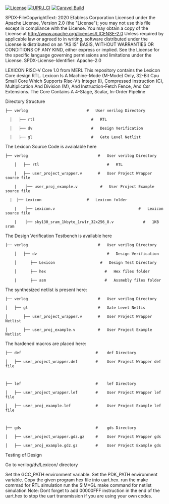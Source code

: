 [![License](https://img.shields.io/badge/License-Apache%202.0-blue.svg)](https://opensource.org/licenses/Apache-2.0) [![UPRJ_CI](https://github.com/efabless/caravel_project_example/actions/workflows/user_project_ci.yml/badge.svg)](https://github.com/efabless/caravel_project_example/actions/workflows/user_project_ci.yml) [![Caravel Build](https://github.com/efabless/caravel_project_example/actions/workflows/caravel_build.yml/badge.svg)](https://github.com/efabless/caravel_project_example/actions/workflows/caravel_build.yml)

SPDX-FileCopyrightText: 2020 Efabless Corporation Licensed under the Apache License, Version 2.0 (the "License"); you may not use this file except in compliance with the License. You may obtain a copy of the License at http://www.apache.org/licenses/LICENSE-2.0 Unless required by applicable law or agreed to in writing, software distributed under the License is distributed on an "AS IS" BASIS, WITHOUT WARRANTIES OR CONDITIONS OF ANY KIND, either express or implied. See the License for the specific language governing permissions and limitations under the License. SPDX-License-Identifier: Apache-2.0

LEXICON RISC-V Core 1.0 from MERL
This repository contains the Lexicon Core design RTL. Lexicon Is A Machine-Mode (M-Mode) Only, 32-Bit Cpu Small Core Which Supports Risc-V’s Integer (I), Compressed Instruction (C), Multiplication And Division (M), And Instruction-Fetch Fence, And Csr Extensions. The Core Contains A 4-Stage, Scalar, In-Order Pipeline

Directory Structure

    ├── verlog                          #   User verilog Directory

      │   ├── rtl                         #   RTL

      │   ├── dv                          #   Design Verification

      │   ├── gl                          #   Gate Level Netlist


The Lexicon Source Code is avaialable here

    ├── verlog                               #   User verilog Directory

        │   ├── rtl                              #   RTL

        |   ├── user_project_wrapper.v       #   User Project Wrapper source file

        |    ├── user_proj_example.v          #   User Project Example source file

      |  ├── Lexicon                    #   Lexicon folder

        |    ├── Lexicon.v                                     #   Lexicon source file

        |    ├── sky130_sram_1kbyte_1rw1r_32x256_8.v             #   1KB sram

The Design Verification Testbench is available here

    ├── verlog                               #   User verilog Directory

        │   ├── dv                               #   Design Verification

        │      ├── Lexicon                    #   Design Test Directory

        │      ├── hex                          #   Hex files folder

        |      ├── asm                          #   Assmebly files folder

The synthesized netlist is present here:

    ├── verlog                               #   User verilog Directory

    │   ├── gl                               #   Gate Level Netlis

    │       ├── user_project_wrapper.v       #   User Project Wrapper Netlist

    │       ├── user_proj_example.v          #   User Project Example Netlist

The hardened macros are placed here:

    ├── def                                 #    def Directory

    │   ├── user_project_wrapper.def        #    User Project Wrapper def file



    ├── lef                                 #    lef Directory

    │   ├── user_project_wrapper.lef        #    User Project Wrapper lef file

    │   ├── user_proj_example.lef           #    User Project Example lef file



    ├── gds                                 #    gds Directory

    │   ├── user_project_wrapper.gdz.gz     #    User Project Wrapper gds
  
    │   ├── user_proj_example.gdz.gz        #    User Project Example gds

Testing of Design

Go to verilog/dv/Lexicon/ directory

Set the GCC_PATH environment variable.
Set the PDK_PATH environment variable.
Copy the given program hex file into uart.hex.
run the make commad for RTL simulation
run the SIM=GL make command for netlist simulation
Note: Dont forget to add 00000FFF instruction in the end of the uart.hex to stop the uart transmission if you are using your own codes.

